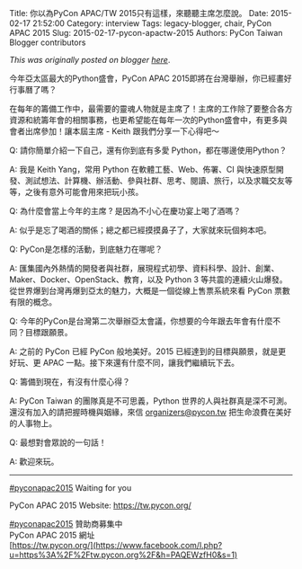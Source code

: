 Title: 你以為PyCon APAC/TW 2015只有這樣，來聽聽主席怎麼說。
Date: 2015-02-17 21:52:00
Category: interview
Tags: legacy-blogger, chair, PyCon APAC 2015
Slug: 2015-02-17-pycon-apactw-2015
Authors: PyCon Taiwan Blogger contributors

*This was originally posted on blogger [here](https://pycontw.blogspot.com/2015/02/pycon-apactw-2015.html)*.

<!--more-->

今年亞太區最大的Python盛會，PyCon APAC 2015即將在台灣舉辦，你已經畫好行事曆了嗎？  

在每年的籌備工作中，最需要的靈魂人物就是主席了！主席的工作除了要整合各方資源和統籌年會的相關事務，也更希望能在每年一次的Python盛會中，有更多與會者出席參加！讓本屆主席 - Keith 跟我們分享一下心得吧～


Q: 請你簡單介紹一下自己，還有你到底有多愛 Python，都在哪邊使用Python？

A: 我是 Keith Yang，常用 Python 在軟體工藝、Web、佈署、CI 與快速原型開發、測試想法、計算機、辦活動、參與社群、思考、閱讀、旅行，以及求職交友等等，之後有意外可能會用來把玩小孩。


Q: 為什麼會當上今年的主席 ? 是因為不小心在慶功宴上喝了酒嗎？

A: 似乎是忘了喝酒的關係；總之都已經摸摸鼻子了，大家就來玩個夠本吧。


Q: PyCon是怎樣的活動，到底魅力在哪呢？

A: 匯集國內外熱情的開發者與社群，展現程式初學、資料科學、設計、創業、Maker、Docker、OpenStack、教育，以及 Python 3 等共震的連續火山爆發。從世界爆到台灣再爆到亞太的魅力，大概是一個從線上售票系統來看 PyCon 票數有限的概念。


Q: 今年的PyCon是台灣第二次舉辦亞太會議，你想要的今年跟去年會有什麼不同？目標跟願景。

A: 之前的 PyCon 已經 PyCon 般地美好。2015 已經達到的目標與願景，就是更好玩、更 APAC 一點。接下來還有什麼不同，讓我們繼續玩下去。


Q: 籌備到現在，有沒有什麼心得？

A: PyCon Taiwan 的團隊真是不可思義，Python 世界的人與社群真是深不可測。還沒有加入的請把握時機與姻緣，來信 [organizers@pycon.tw](mailto:organizers@pycon.tw) 把生命浪費在美好的人事物上。


Q: 最想對會眾說的一句話！

A: 歡迎來玩。  

-----------  

[#pyconapac2015](https://www.facebook.com/hashtag/pyconapac2015) Waiting for you

PyCon APAC 2015 Website: <https://tw.pycon.org/>  

[#pyconapac2015](https://www.facebook.com/hashtag/pyconapac2015) 贊助商募集中  
PyCon APAC 2015 網址  
[https://tw.pycon.org/](https://www.facebook.com/l.php?u=https%3A%2F%2Ftw.pycon.org%2F&h=PAQEWzfH0&s=1)  
